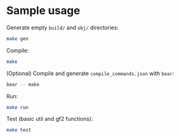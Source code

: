 # Sample usage
Generate empty `build/` and `obj/` directories:
```bash
make gen
```
Compile:
```bash
make
```
(Optional) Compile and generate `compile_commands.json` with `bear`:
```bash
bear -- make
```
Run:
```bash
make run
```
Test (basic util and gf2 functions):
```bash
make test
```
